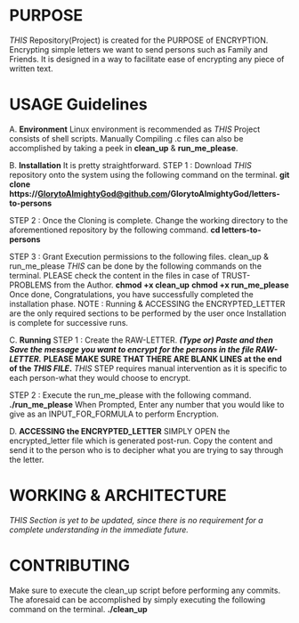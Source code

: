 # PURPOSE
_THIS_ Repository(Project) is created for the PURPOSE of ENCRYPTION.
Encrypting simple letters we want to send persons such as Family and Friends.
It is designed in a way to facilitate ease of encrypting any piece of written text.

# USAGE Guidelines

A. **Environment**
Linux environment is recommended as _THIS_ Project consists of shell scripts.
Manually Compiling .c files can also be accomplished by taking a peek in **clean_up** & **run_me_please**.

B. **Installation**
It is pretty straightforward.
STEP 1 : Download _THIS_ repository onto the system using the following command on the terminal.
**git clone https://GlorytoAlmightyGod@github.com/GlorytoAlmightyGod/letters-to-persons**

STEP 2 : Once the Cloning is complete. Change the working directory to the aforementioned repository by the following command.
**cd letters-to-persons**

STEP 3 : Grant Execution permissions to the following files.
clean_up & run_me_please
_THIS_ can be done by the following commands on the terminal.
PLEASE check the content in the files in case of TRUST-PROBLEMS from the Author.
**chmod +x clean_up**
**chmod +x run_me_please**
Once done, Congratulations, you have successfully completed the installation phase.
NOTE : Running & ACCESSING the ENCRYPTED_LETTER are the only required sections to be performed by the user once Installation is complete for successive runs.

C. **Running**
STEP 1 : Create the RAW-LETTER.
**_(Type or) Paste and then Save the message you want to encrypt for the persons in the file RAW-LETTER._**
**PLEASE MAKE SURE THAT THERE ARE BLANK LINES at the end of the _THIS FILE_.**
_THIS_ STEP requires manual intervention as it is specific to each person-what they would choose to encrypt.

STEP 2 : Execute the run_me_please with the following command.
**./run_me_please**
When Prompted, Enter any number that you would like to give as an INPUT_FOR_FORMULA to perform Encryption.

D. **ACCESSING the ENCRYPTED_LETTER**
SIMPLY OPEN the encrypted_letter file which is generated post-run.
Copy the content and send it to the person who is to decipher what you are trying to say through the letter.


# WORKING & ARCHITECTURE
_THIS Section is yet to be updated, since there is no requirement for a complete understanding in the immediate future._

# CONTRIBUTING
Make sure to execute the clean_up script before performing any commits.
The aforesaid can be accomplished by simply executing the following command on the terminal.
**./clean_up**
